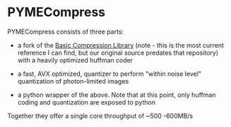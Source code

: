 # PYMECompress

PYMECompress consists of three parts: 

- a fork of the [Basic Compression Library](https://github.com/MariadeAnton/bcl) (note - this is the most current reference I can find, but our original source predates that repository)
with a heavily optimized huffman coder

- a fast, AVX optimized, quantizer to perform "within noise level" quantization of photon-limited images

- a python wrapper of the above. Note that at this point, only huffman coding and quantization are exposed to python

Together they offer a single core throughput of ~500 -600MB/s
